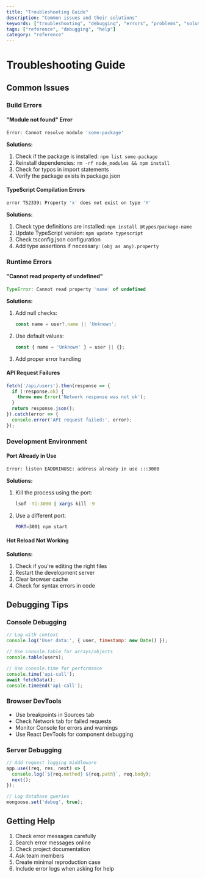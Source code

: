 ```yaml
---
title: "Troubleshooting Guide"
description: "Common issues and their solutions"
keywords: ["troubleshooting", "debugging", "errors", "problems", "solutions"]
tags: ["reference", "debugging", "help"]
category: "reference"
---
```


# Troubleshooting Guide

## Common Issues

### Build Errors

#### "Module not found" Error
```bash
Error: Cannot resolve module 'some-package'
```

**Solutions:**
1. Check if the package is installed: `npm list some-package`
2. Reinstall dependencies: `rm -rf node_modules && npm install`
3. Check for typos in import statements
4. Verify the package exists in package.json

#### TypeScript Compilation Errors
```bash
error TS2339: Property 'x' does not exist on type 'Y'
```

**Solutions:**
1. Check type definitions are installed: `npm install @types/package-name`
2. Update TypeScript version: `npm update typescript`
3. Check tsconfig.json configuration
4. Add type assertions if necessary: `(obj as any).property`

### Runtime Errors

#### "Cannot read property of undefined"
```javascript
TypeError: Cannot read property 'name' of undefined
```

**Solutions:**
1. Add null checks:
   ```javascript
   const name = user?.name || 'Unknown';
   ```
2. Use default values:
   ```javascript
   const { name = 'Unknown' } = user || {};
   ```
3. Add proper error handling

#### API Request Failures
```javascript
fetch('/api/users').then(response => {
  if (!response.ok) {
    throw new Error('Network response was not ok');
  }
  return response.json();
}).catch(error => {
  console.error('API request failed:', error);
});
```

### Development Environment

#### Port Already in Use
```bash
Error: listen EADDRINUSE: address already in use :::3000
```

**Solutions:**
1. Kill the process using the port:
   ```bash
   lsof -ti:3000 | xargs kill -9
   ```
2. Use a different port:
   ```bash
   PORT=3001 npm start
   ```

#### Hot Reload Not Working
**Solutions:**
1. Check if you're editing the right files
2. Restart the development server
3. Clear browser cache
4. Check for syntax errors in code

## Debugging Tips

### Console Debugging
```javascript
// Log with context
console.log('User data:', { user, timestamp: new Date() });

// Use console.table for arrays/objects
console.table(users);

// Use console.time for performance
console.time('api-call');
await fetchData();
console.timeEnd('api-call');
```

### Browser DevTools
- Use breakpoints in Sources tab
- Check Network tab for failed requests
- Monitor Console for errors and warnings
- Use React DevTools for component debugging

### Server Debugging
```javascript
// Add request logging middleware
app.use((req, res, next) => {
  console.log(`${req.method} ${req.path}`, req.body);
  next();
});

// Log database queries
mongoose.set('debug', true);
```

## Getting Help

1. Check error messages carefully
2. Search error messages online
3. Check project documentation
4. Ask team members
5. Create minimal reproduction case
6. Include error logs when asking for help